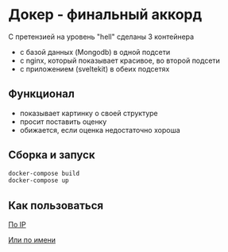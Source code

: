 # Докер - финальный аккорд

С претензией на уровень "hell" сделаны 3 контейнера

- с базой данных (Mongodb) в одной подсети
- с nginx, который показывает красивое, во второй подсети
- с приложением (sveltekit) в обеих подсетях

## Функционал

- показывает картинку о своей структуре
- просит поставить оценку
- обижается, если оценка недостаточно хороша

## Сборка и запуск

```sh
docker-compose build
docker-compose up
```

## Как пользоваться

[По IP](http://10.100.11.12)

[Или по имени](http://localhost)
